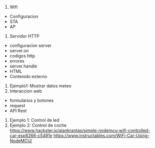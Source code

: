 1. Wifi
* Configuracion
* STA 
* AP 
1. Servidor HTTP
* configuracion server 
* server.on
* codigos http
* errores
* server.handle
* HTML
* Contenido externo
1. Ejemplo1: Mostrar datos meteo
1. Interaccion web
* formularios y botones
* request
* API Rest
1. Ejemplo 1: Control de led
1. Ejemplo 2: Control de coche
https://www.hackster.io/alankrantas/simple-nodemcu-wifi-controlled-car-esp8266-c5491e
https://www.instructables.com/WiFi-Car-Using-NodeMCU/
